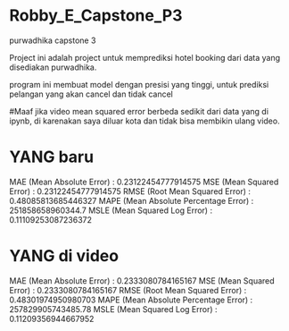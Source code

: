 # Robby_E_Capstone_P3
purwadhika capstone 3


Project ini adalah project untuk memprediksi hotel booking dari data yang disediakan purwadhika.

program ini membuat model dengan presisi yang tinggi, untuk prediksi pelangan yang akan cancel dan tidak cancel

#Maaf jika video mean squared error berbeda sedikit dari data yang di ipynb, di karenakan saya diluar kota dan tidak bisa membikin ulang video.

# YANG baru 
MAE (Mean Absolute Error) : 0.23122454777914575
MSE (Mean Squared Error) : 0.23122454777914575
RMSE (Root Mean Squared Error) : 0.48085813685446327
MAPE (Mean Absolute Percentage Error) : 251858658960344.7
MSLE (Mean Squared Log Error) : 0.11109253087236372

# YANG di video
MAE (Mean Absolute Error) : 0.2333080784165167
MSE (Mean Squared Error) : 0.2333080784165167
RMSE (Root Mean Squared Error) : 0.48301974950980703
MAPE (Mean Absolute Percentage Error) : 257829905743485.78
MSLE (Mean Squared Log Error) : 0.11209356944667952

